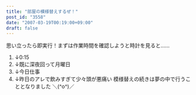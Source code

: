 ```yaml
---
title: "部屋の模様替えするぜ！"
post_id: "3558"
date: "2007-03-19T00:19:00+09:00"
draft: false
---
```



思い立ったら即実行！まずは作業時間を確認しようと時計を見ると……

  1. ↓0:15
  2. ↓既に深夜回って月曜日
  3. ↓今日仕事
  4. ↓昨日のアレで飲みすぎて少々頭が悪痛い
模様替えの続きは夢の中で行うこととなりました ＼(^o^)／
